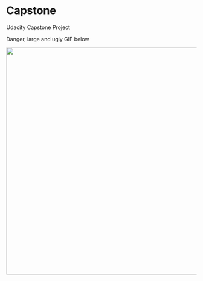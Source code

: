 # Capstone
Udacity Capstone Project

Danger, large and ugly GIF below

<img src="screenshots/QuizView.gif" height="600"/>
